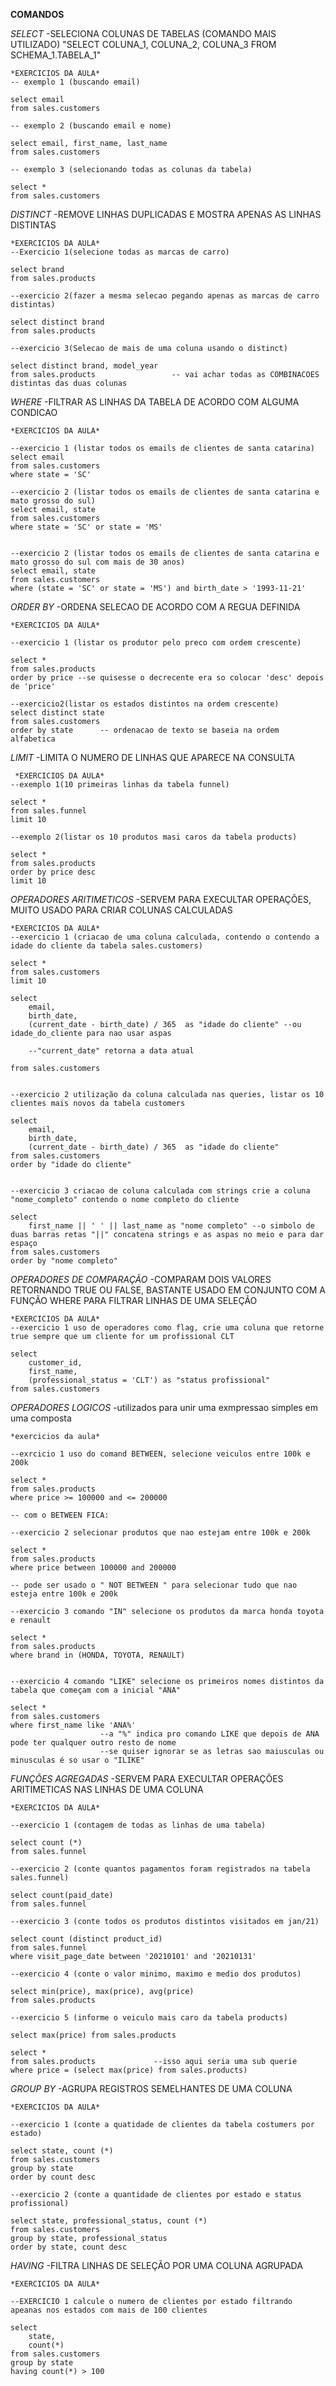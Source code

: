 **COMANDOS**

*SELECT*
    -SELECIONA COLUNAS DE TABELAS (COMANDO MAIS UTILIZADO)
    "SELECT COLUNA_1, COLUNA_2, COLUNA_3
     FROM SCHEMA_1.TABELA_1"

    *EXERCICIOS DA AULA*
    -- exemplo 1 (buscando email)

    select email
    from sales.customers

    -- exemplo 2 (buscando email e nome)

    select email, first_name, last_name
    from sales.customers

    -- exemplo 3 (selecionando todas as colunas da tabela)

    select * 
    from sales.customers

*DISTINCT*
    -REMOVE LINHAS DUPLICADAS E MOSTRA APENAS AS LINHAS DISTINTAS

    *EXERCICIOS DA AULA*
    --Exercicio 1(selecione todas as marcas de carro)

    select brand
    from sales.products

    --exercicio 2(fazer a mesma selecao pegando apenas as marcas de carro distintas)

    select distinct brand
    from sales.products

    --exercicio 3(Selecao de mais de uma coluna usando o distinct)

    select distinct brand, model_year
    from sales.products					-- vai achar todas as COMBINACOES distintas das duas colunas


*WHERE*
    -FILTRAR AS LINHAS DA TABELA DE ACORDO COM ALGUMA CONDICAO

    *EXERCICIOS DA AULA*

    --exercicio 1 (listar todos os emails de clientes de santa catarina)
    select email
    from sales.customers
    where state = 'SC'

    --exercicio 2 (listar todos os emails de clientes de santa catarina e mato grosso do sul)
    select email, state
    from sales.customers
    where state = 'SC' or state = 'MS'


    --exercicio 2 (listar todos os emails de clientes de santa catarina e mato grosso do sul com mais de 30 anos)
    select email, state
    from sales.customers
    where (state = 'SC' or state = 'MS') and birth_date > '1993-11-21'

*ORDER BY*
    -ORDENA SELECAO DE ACORDO COM A REGUA DEFINIDA

    *EXERCICIOS DA AULA*

    --exercicio 1 (listar os produtor pelo preco com ordem crescente)

    select *
    from sales.products
    order by price --se quisesse o decrecente era so colocar 'desc' depois de 'price'

    --exercicio2(listar os estados distintos na ordem crescente)
    select distinct state
    from sales.customers
    order by state		-- ordenacao de texto se baseia na ordem alfabetica

*LIMIT*
    -LIMITA O NUMERO DE LINHAS QUE APARECE NA CONSULTA

     *EXERCICIOS DA AULA*
    --exemplo 1(10 primeiras linhas da tabela funnel)

    select * 
    from sales.funnel
    limit 10

    --exemplo 2(listar os 10 produtos masi caros da tabela products)

    select * 
    from sales.products
    order by price desc
    limit 10

*OPERADORES ARITIMETICOS*
    -SERVEM PARA EXECULTAR OPERAÇÕES, MUITO USADO PARA CRIAR COLUNAS CALCULADAS

    *EXERCICIOS DA AULA*
    --exercicio 1 (criacao de uma coluna calculada, contendo o contendo a idade do cliente da tabela sales.customers)

    select * 
    from sales.customers
    limit 10

    select
	    email,
	    birth_date,
	    (current_date - birth_date) / 365  as "idade do cliente" --ou idade_do_cliente para nao usar aspas
	
	    --"current_date" retorna a data atual

    from sales.customers 


    --exercicio 2 utilização da coluna calculada nas queries, listar os 10 clientes mais novos da tabela customers

    select
	    email,
	    birth_date,
	    (current_date - birth_date) / 365  as "idade do cliente"
    from sales.customers
    order by "idade do cliente"


    --exercicio 3 criacao de coluna calculada com strings crie a coluna "nome_completo" contendo o nome completo do cliente

    select 
	    first_name || ' ' || last_name as "nome completo" --o simbolo de duas barras retas "||" concatena strings e as aspas no meio e para dar espaço
    from sales.customers
    order by "nome completo"


*OPERADORES DE COMPARAÇÃO*
    -COMPARAM DOIS VALORES RETORNANDO TRUE OU FALSE, BASTANTE USADO EM CONJUNTO COM A FUNÇÃO WHERE PARA FILTRAR LINHAS DE UMA SELEÇÃO

    *EXERCICIOS DA AULA*
    --exercicio 1 uso de operadores como flag, crie uma coluna que retorne true sempre que um cliente for um profissional CLT

    select 
	    customer_id,
	    first_name,
	    (professional_status = 'CLT') as "status profissional"
    from sales.customers

*OPERADORES LOGICOS*
    -utilizados para unir uma exmpressao simples em uma composta

    *exercicios da aula*

    --exrcicio 1 uso do comand BETWEEN, selecione veiculos entre 100k e 200k

    select *
    from sales.products
    where price >= 100000 and <= 200000

    -- com o BETWEEN FICA:

    --exercicio 2 selecionar produtos que nao estejam entre 100k e 200k

    select *
    from sales.products
    where price between 100000 and 200000

    -- pode ser usado o " NOT BETWEEN " para selecionar tudo que nao esteja entre 100k e 200k

    --exercicio 3 comando "IN" selecione os produtos da marca honda toyota e renault

    select *
    from sales.products
    where brand in (HONDA, TOYOTA, RENAULT)


    --exercicio 4 comando "LIKE" selecione os primeiros nomes distintos da tabela que começam com a inicial "ANA"

    select *
    from sales.customers
    where first_name like 'ANA%'
					    --a "%" indica pro comando LIKE que depois de ANA pode ter qualquer outro resto de nome
					    --se quiser ignorar se as letras sao maiusculas ou minusculas é so usar o "ILIKE"


*FUNÇÕES AGREGADAS*
    -SERVEM PARA EXECULTAR OPERAÇÕES ARITIMETICAS NAS LINHAS DE UMA COLUNA

    *EXERCICIOS DA AULA*

    --exercicio 1 (contagem de todas as linhas de uma tabela)

    select count (*)
    from sales.funnel

    --exercicio 2 (conte quantos pagamentos foram registrados na tabela sales.funnel)

    select count(paid_date)
    from sales.funnel

    --exercicio 3 (conte todos os produtos distintos visitados em jan/21)

    select count (distinct product_id)
    from sales.funnel
    where visit_page_date between '20210101' and '20210131'

    --exercicio 4 (conte o valor minimo, maximo e medio dos produtos)

    select min(price), max(price), avg(price)
    from sales.products

    --exercicio 5 (informe o veiculo mais caro da tabela products)

    select max(price) from sales.products

    select *
    from sales.products				--isso aqui seria uma sub querie
    where price = (select max(price) from sales.products)


*GROUP BY*
    -AGRUPA REGISTROS SEMELHANTES DE UMA COLUNA

    *EXERCICIOS DA AULA*

    --exercicio 1 (conte a quatidade de clientes da tabela costumers por estado)

    select state, count (*)
    from sales.customers
    group by state
    order by count desc

    --exercicio 2 (conte a quantidade de clientes por estado e status profissional)

    select state, professional_status, count (*)
    from sales.customers
    group by state, professional_status
    order by state, count desc

*HAVING*
    -FILTRA LINHAS DE SELEÇÃO POR UMA COLUNA AGRUPADA

    *EXERCICIOS DA AULA*

    --EXERCICIO 1 calcule o numero de clientes por estado filtrando apeanas nos estados com mais de 100 clientes

    select 
	    state,
	    count(*)
    from sales.customers
    group by state
    having count(*) > 100
